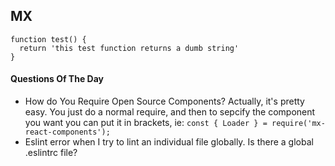 ## MX
```
function test() {
  return 'this test function returns a dumb string'
}
```


#### Questions Of The Day
* How do You Require Open Source Components?
Actually, it's pretty easy. You just do a normal require, and then to sepcify the component you want you can put it in brackets, ie: `const { Loader } = require('mx-react-components');`
* Eslint error when I try to lint an individual file globally. Is there a global .eslintrc file?
